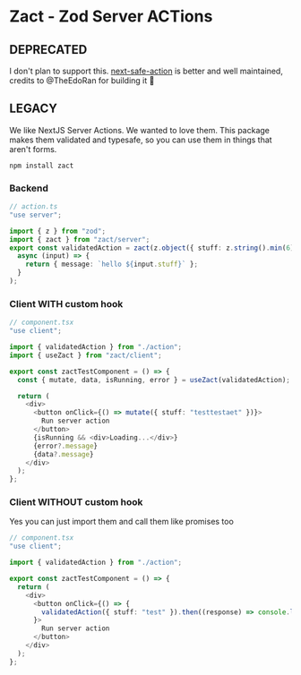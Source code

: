 # Zact - Zod Server ACTions

## DEPRECATED
I don't plan to support this. [next-safe-action](https://github.com/TheEdoRan/next-safe-action) is better and well maintained, credits to @TheEdoRan for building it 🙏

## LEGACY

We like NextJS Server Actions. We wanted to love them. This package makes them validated and typesafe, so you can use them in things that aren't forms.

`npm install zact`

### Backend
```ts
// action.ts
"use server";

import { z } from "zod";
import { zact } from "zact/server";
export const validatedAction = zact(z.object({ stuff: z.string().min(6) }))(
  async (input) => {
    return { message: `hello ${input.stuff}` };
  }
);
```

### Client WITH custom hook
```ts
// component.tsx
"use client";

import { validatedAction } from "./action";
import { useZact } from "zact/client";

export const zactTestComponent = () => {
  const { mutate, data, isRunning, error } = useZact(validatedAction);

  return (
    <div>
      <button onClick={() => mutate({ stuff: "testtestaet" })}>
        Run server action
      </button>
      {isRunning && <div>Loading...</div>}
      {error?.message}
      {data?.message}
    </div>
  );
};
```

### Client WITHOUT custom hook
Yes you can just import them and call them like promises too

```ts
// component.tsx
"use client";

import { validatedAction } from "./action";

export const zactTestComponent = () => {
  return (
    <div>
      <button onClick={() => {
        validatedAction({ stuff: "test" }).then((response) => console.log("response!", response));
      }>
        Run server action
      </button>
    </div>
  );
};
```
